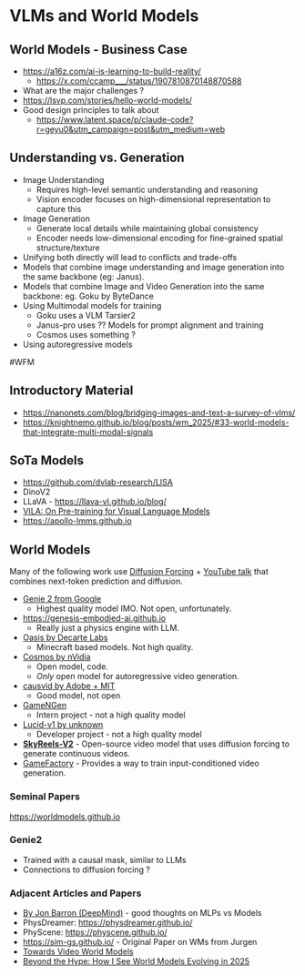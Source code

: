 # VLMs and World Models

## World Models - Business Case
- https://a16z.com/ai-is-learning-to-build-reality/
	- https://x.com/ccamp___/status/1907810870148870588
- What are the major challenges ?
- https://lsvp.com/stories/hello-world-models/
- Good design principles to talk about 
	- https://www.latent.space/p/claude-code?r=geyu0&utm_campaign=post&utm_medium=web


## Understanding vs. Generation
- Image Understanding
	- Requires high-level semantic understanding and reasoning
	- Vision encoder focuses on high-dimensional representation to capture this
- Image Generation
	- Generate local details while maintaining global consistency
	- Encoder needs low-dimensional encoding for fine-grained spatial structure/texture
- Unifying both directly will lead to conflicts and trade-offs
- Models that combine image understanding and image generation into the same backbone (eg: Janus).
- Models that combine Image and Video Generation into the same backbone: eg. Goku by ByteDance
- Using Multimodal models for training
	- Goku uses a VLM Tarsier2
	- Janus-pro uses ?? Models for prompt alignment and training
	- Cosmos uses something ?
- Using autoregressive models

#WFM

## Introductory Material

- https://nanonets.com/blog/bridging-images-and-text-a-survey-of-vlms/
- https://knightnemo.github.io/blog/posts/wm_2025/#33-world-models-that-integrate-multi-modal-signals

## SoTa Models
- https://github.com/dvlab-research/LISA
- DinoV2
- LLaVA - https://llava-vl.github.io/blog/
- [VILA: On Pre-training for Visual Language Models](https://github.com/NVlabs/VILA?tab=readme-ov-file) 
- https://apollo-lmms.github.io


## World Models

Many of the following work use [Diffusion Forcing](https://boyuan.space/diffusion-forcing/) + [YouTube talk](https://www.youtube.com/watch?v=CNgwS8B7UvE) that combines next-token prediction and diffusion.

- [Genie 2 from Google](https://deepmind.google/discover/blog/genie-2-a-large-scale-foundation-world-model/)
	- Highest quality model IMO. Not open, unfortunately.
- https://genesis-embodied-ai.github.io
	- Really just a physics engine with LLM.
- [Oasis by Decarte Labs](https://oasis-model.github.io)
	- Minecraft based models. Not high quality.
- [Cosmos by nVidia](https://research.nvidia.com/labs/dir/cosmos1/)
	- Open model, code. 
	- *Only* open model for autoregressive video generation.
- [causvid by Adobe + MIT](https://causvid.github.io/)
	- Good model, not open
- [GameNGen](https://gamengen.github.io)
	- Intern project - not a high quality model
- [Lucid-v1 by unknown](https://ramimo.substack.com/p/lucid-v1-a-world-model-that-does)
	- Developer project - not a high quality model
- **[SkyReels-V2](https://github.com/SkyworkAI/SkyReels-V2)** - Open-source video model that uses diffusion forcing to generate continuous videos.
- [GameFactory](https://yujiwen.github.io/gamefactory/) - Provides a way to train input-conditioned video generation.



### Seminal Papers
https://worldmodels.github.io

### Genie2
- Trained with a causal mask, similar to LLMs
- Connections to diffusion forcing ?

### Adjacent Articles and Papers 
- [By Jon Barron (DeepMind)](https://x.com/jon_barron/status/1909393003892097178) - good thoughts on MLPs vs Models
- PhysDreamer: https://physdreamer.github.io/
- PhyScene: https://physcene.github.io/
- https://sim-gs.github.io/ - Original Paper on WMs from Jurgen
- [Towards Video World Models](https://www.xunhuang.me/blogs/world_model.html)
- [Beyond the Hype: How I See World Models Evolving in 2025](https://knightnemo.github.io/blog/posts/wm_2025/#33-world-models-that-integrate-multi-modal-signals)



